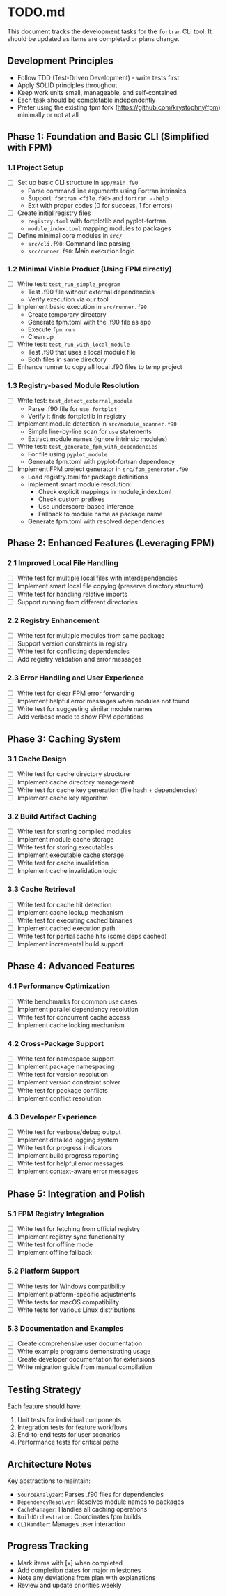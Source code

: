 # TODO.md

This document tracks the development tasks for the `fortran` CLI tool. It should be updated as items are completed or plans change.

## Development Principles
- Follow TDD (Test-Driven Development) - write tests first
- Apply SOLID principles throughout
- Keep work units small, manageable, and self-contained
- Each task should be completable independently
- Prefer using the existing fpm fork (https://github.com/krystophny/fpm) minimally or not at all

## Phase 1: Foundation and Basic CLI (Simplified with FPM)

### 1.1 Project Setup
- [ ] Set up basic CLI structure in `app/main.f90`
  - Parse command line arguments using Fortran intrinsics
  - Support: `fortran <file.f90>` and `fortran --help`
  - Exit with proper codes (0 for success, 1 for errors)
- [ ] Create initial registry files
  - `registry.toml` with fortplotlib and pyplot-fortran
  - `module_index.toml` mapping modules to packages
- [ ] Define minimal core modules in `src/`
  - `src/cli.f90`: Command line parsing
  - `src/runner.f90`: Main execution logic

### 1.2 Minimal Viable Product (Using FPM directly)
- [ ] Write test: `test_run_simple_program`
  - Test .f90 file without external dependencies
  - Verify execution via our tool
- [ ] Implement basic execution in `src/runner.f90`
  - Create temporary directory
  - Generate fpm.toml with the .f90 file as app
  - Execute `fpm run` 
  - Clean up
- [ ] Write test: `test_run_with_local_module`
  - Test .f90 that uses a local module file
  - Both files in same directory
- [ ] Enhance runner to copy all local .f90 files to temp project

### 1.3 Registry-based Module Resolution
- [ ] Write test: `test_detect_external_module`
  - Parse .f90 file for `use fortplot`
  - Verify it finds fortplotlib in registry
- [ ] Implement module detection in `src/module_scanner.f90`
  - Simple line-by-line scan for `use` statements
  - Extract module names (ignore intrinsic modules)
- [ ] Write test: `test_generate_fpm_with_dependencies`
  - For file using `pyplot_module`
  - Generate fpm.toml with pyplot-fortran dependency
- [ ] Implement FPM project generator in `src/fpm_generator.f90`
  - Load registry.toml for package definitions
  - Implement smart module resolution:
    - Check explicit mappings in module_index.toml
    - Check custom prefixes
    - Use underscore-based inference
    - Fallback to module name as package name
  - Generate fpm.toml with resolved dependencies

## Phase 2: Enhanced Features (Leveraging FPM)

### 2.1 Improved Local File Handling
- [ ] Write test for multiple local files with interdependencies
- [ ] Implement smart local file copying (preserve directory structure)
- [ ] Write test for handling relative imports
- [ ] Support running from different directories

### 2.2 Registry Enhancement
- [ ] Write test for multiple modules from same package
- [ ] Support version constraints in registry
- [ ] Write test for conflicting dependencies
- [ ] Add registry validation and error messages

### 2.3 Error Handling and User Experience
- [ ] Write test for clear FPM error forwarding
- [ ] Implement helpful error messages when modules not found
- [ ] Write test for suggesting similar module names
- [ ] Add verbose mode to show FPM operations

## Phase 3: Caching System

### 3.1 Cache Design
- [ ] Write test for cache directory structure
- [ ] Implement cache directory management
- [ ] Write test for cache key generation (file hash + dependencies)
- [ ] Implement cache key algorithm

### 3.2 Build Artifact Caching
- [ ] Write test for storing compiled modules
- [ ] Implement module cache storage
- [ ] Write test for storing executables
- [ ] Implement executable cache storage
- [ ] Write test for cache invalidation
- [ ] Implement cache invalidation logic

### 3.3 Cache Retrieval
- [ ] Write test for cache hit detection
- [ ] Implement cache lookup mechanism
- [ ] Write test for executing cached binaries
- [ ] Implement cached execution path
- [ ] Write test for partial cache hits (some deps cached)
- [ ] Implement incremental build support

## Phase 4: Advanced Features

### 4.1 Performance Optimization
- [ ] Write benchmarks for common use cases
- [ ] Implement parallel dependency resolution
- [ ] Write test for concurrent cache access
- [ ] Implement cache locking mechanism

### 4.2 Cross-Package Support
- [ ] Write test for namespace support
- [ ] Implement package namespacing
- [ ] Write test for version resolution
- [ ] Implement version constraint solver
- [ ] Write test for package conflicts
- [ ] Implement conflict resolution

### 4.3 Developer Experience
- [ ] Write test for verbose/debug output
- [ ] Implement detailed logging system
- [ ] Write test for progress indicators
- [ ] Implement build progress reporting
- [ ] Write test for helpful error messages
- [ ] Implement context-aware error messages

## Phase 5: Integration and Polish

### 5.1 FPM Registry Integration
- [ ] Write test for fetching from official registry
- [ ] Implement registry sync functionality
- [ ] Write test for offline mode
- [ ] Implement offline fallback

### 5.2 Platform Support
- [ ] Write tests for Windows compatibility
- [ ] Implement platform-specific adjustments
- [ ] Write tests for macOS compatibility
- [ ] Write tests for various Linux distributions

### 5.3 Documentation and Examples
- [ ] Create comprehensive user documentation
- [ ] Write example programs demonstrating usage
- [ ] Create developer documentation for extensions
- [ ] Write migration guide from manual compilation

## Testing Strategy

Each feature should have:
1. Unit tests for individual components
2. Integration tests for feature workflows
3. End-to-end tests for user scenarios
4. Performance tests for critical paths

## Architecture Notes

Key abstractions to maintain:
- `SourceAnalyzer`: Parses .f90 files for dependencies
- `DependencyResolver`: Resolves module names to packages
- `CacheManager`: Handles all caching operations
- `BuildOrchestrator`: Coordinates fpm builds
- `CLIHandler`: Manages user interaction

## Progress Tracking

- Mark items with [x] when completed
- Add completion dates for major milestones
- Note any deviations from plan with explanations
- Review and update priorities weekly